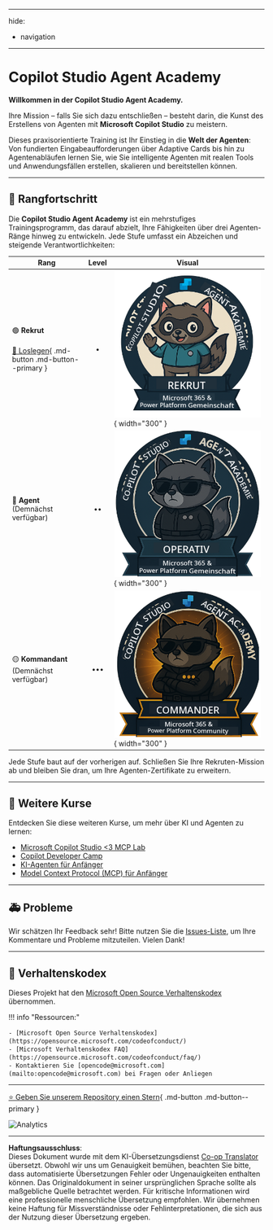 <!--
CO_OP_TRANSLATOR_METADATA:
{
  "original_hash": "15e57e059ce7689d602d7853187235cd",
  "translation_date": "2025-10-17T18:52:44+00:00",
  "source_file": "docs/index.md",
  "language_code": "de"
}
-->
---
hide:
- navigation
---

# Copilot Studio Agent Academy

**Willkommen in der Copilot Studio Agent Academy.**  

Ihre Mission – falls Sie sich dazu entschließen – besteht darin, die Kunst des Erstellens von Agenten mit **Microsoft Copilot Studio** zu meistern.

Dieses praxisorientierte Training ist Ihr Einstieg in die **Welt der Agenten**: Von fundierten Eingabeaufforderungen über Adaptive Cards bis hin zu Agentenabläufen lernen Sie, wie Sie intelligente Agenten mit realen Tools und Anwendungsfällen erstellen, skalieren und bereitstellen können.

---

## 🏅 Rangfortschritt

Die **Copilot Studio Agent Academy** ist ein mehrstufiges Trainingsprogramm, das darauf abzielt, Ihre Fähigkeiten über drei Agenten-Ränge hinweg zu entwickeln. Jede Stufe umfasst ein Abzeichen und steigende Verantwortlichkeiten:

| Rang             | Level | Visual |
|------------------|:-----:|--------|
| 🟢 **Rekrut**</br></br>[🚀 Loslegen](https://aka.ms/agent-academy-recruit){ .md-button .md-button--primary }     | •     | ![Rekrut-Abzeichen](../../../translated_images/mcs-agent-academy-recruit-badge.ae42fcac011188229cda7c92da096df498ae9d647b2f66c6edf16befbbcbb339.de.png){ width="300" }     |
| 🔵 **Agent**</br>(Demnächst verfügbar)   | ••    | ![Agent-Abzeichen](../../../translated_images/mcs-agent-academy-operative-badge.1366e342a9b895d01f94429b640bca24ed169dbcb9dc099ba149b92825c7a0ac.de.png){ width="300" } |
| 🟡 **Kommandant**</br>(Demnächst verfügbar)    | •••   | ![Kommandant-Abzeichen](../../../translated_images/mcs-agent-academy-commander-badge.a62ed6b9c3c9bf697286fbfd692b3dddc69a95d0d519b8776667a7bd50e2a183.de.png){ width="300" } |

Jede Stufe baut auf der vorherigen auf. Schließen Sie Ihre Rekruten-Mission ab und bleiben Sie dran, um Ihre Agenten-Zertifikate zu erweitern.

---

## 🎒 Weitere Kurse

Entdecken Sie diese weiteren Kurse, um mehr über KI und Agenten zu lernen:

- [Microsoft Copilot Studio <3 MCP Lab](https://aka.ms/mcsmcplab)
- [Copilot Developer Camp](https://microsoft.github.io/copilot-camp/)
- [KI-Agenten für Anfänger](https://microsoft.github.io/ai-agents-for-beginners/)
- [Model Context Protocol (MCP) für Anfänger](https://github.com/microsoft/mcp-for-beginners)

---

## 🚑 Probleme

Wir schätzen Ihr Feedback sehr! Bitte nutzen Sie die [Issues-Liste](https://github.com/microsoft/agent-academy/issues), um Ihre Kommentare und Probleme mitzuteilen. Vielen Dank!

---

## 📜 Verhaltenskodex

Dieses Projekt hat den [Microsoft Open Source Verhaltenskodex](https://opensource.microsoft.com/codeofconduct/) übernommen.

!!! info "Ressourcen:"

    - [Microsoft Open Source Verhaltenskodex](https://opensource.microsoft.com/codeofconduct/)
    - [Microsoft Verhaltenskodex FAQ](https://opensource.microsoft.com/codeofconduct/faq/)
    - Kontaktieren Sie [opencode@microsoft.com](mailto:opencode@microsoft.com) bei Fragen oder Anliegen

---

[⭐️ Geben Sie unserem Repository einen Stern](https://github.com/microsoft/agent-academy){ .md-button .md-button--primary }

<!-- markdownlint-disable-next-line MD033 -->
<img src="https://m365-visitor-stats.azurewebsites.net/agent-academy/index" alt="Analytics" />

---

**Haftungsausschluss**:  
Dieses Dokument wurde mit dem KI-Übersetzungsdienst [Co-op Translator](https://github.com/Azure/co-op-translator) übersetzt. Obwohl wir uns um Genauigkeit bemühen, beachten Sie bitte, dass automatisierte Übersetzungen Fehler oder Ungenauigkeiten enthalten können. Das Originaldokument in seiner ursprünglichen Sprache sollte als maßgebliche Quelle betrachtet werden. Für kritische Informationen wird eine professionelle menschliche Übersetzung empfohlen. Wir übernehmen keine Haftung für Missverständnisse oder Fehlinterpretationen, die sich aus der Nutzung dieser Übersetzung ergeben.